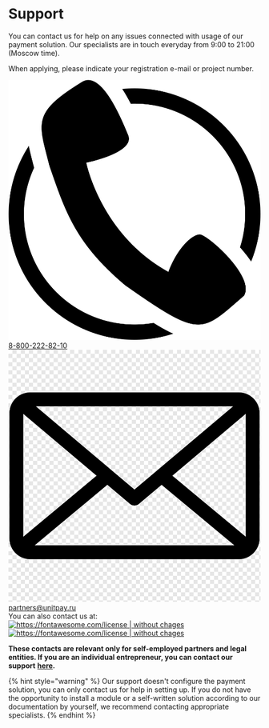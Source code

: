 # Support

You can contact us for help on any issues connected with usage of our payment solution. Our specialists are in touch everyday from 9:00 to 21:00 \(Moscow time\).

When applying, please indicate your registration e-mail or project number.

![](.gitbook/assets/telefon.png) [8-800-222-82-10](tel:88002228210)  
![](.gitbook/assets/pochta.png) [partners@unitpay.ru](mailto:partners@unitpay.ru)  
 You can also contact us at:[![https://fontawesome.com/license \| without chages](https://unitpay.money/static/socialNetworks/telegram-brands.svg)](https://telegram.me/unitpay_legal_bot)[![https://fontawesome.com/license \| without chages](https://unitpay.money/static/socialNetworks/whatsapp-brands.svg)](https://wa.me/79601281181)

**These contacts are relevant only for self-employed partners and legal entities. If you are an individual entrepreneur, you can contact our support** [**here**](https://help.unitpay.money/v/en/support)**.**

{% hint style="warning" %}
Our support doesn't configure the payment solution, you can only contact us for help in setting up. If you do not have the opportunity to install a module or a self-written solution according to our documentation by yourself, we recommend contacting appropriate specialists.
{% endhint %}

